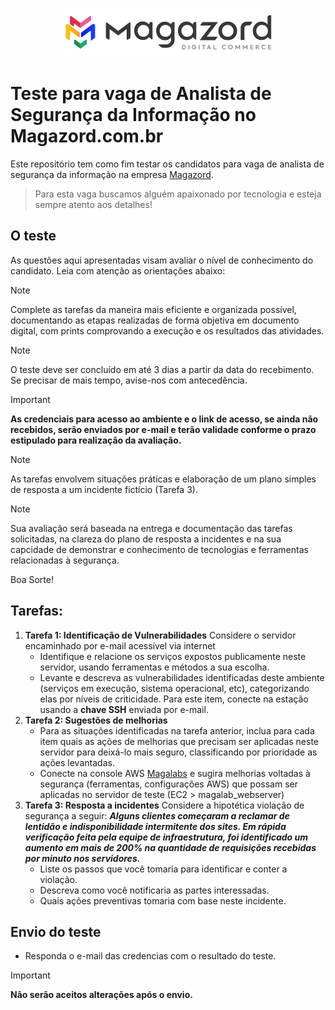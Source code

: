 <div align='center'>
 
![Magazord](LogoMagazord.png)
 
 </div>

# Teste para vaga de Analista de Segurança da Informação no Magazord.com.br
Este repositório tem como fim testar os candidatos para vaga de analista de segurança da informação na empresa [Magazord](https://magazord.com.br).
> Para esta vaga buscamos alguém apaixonado por tecnologia e esteja sempre atento aos detalhes!


## O teste

As questões aqui apresentadas visam avaliar o nível de conhecimento do candidato. Leia com atenção as orientações abaixo:

> [!NOTE]
> Complete as tarefas da maneira mais eficiente e organizada possível, documentando as etapas realizadas de forma objetiva em documento digital, com prints comprovando a execução e os resultados das atividades.

> [!NOTE]
> O teste deve ser concluído em até 3 dias a partir da data do recebimento. Se precisar de mais tempo, avise-nos com antecedência.

 > [!IMPORTANT]
 > **As credenciais para acesso ao ambiente e o link de acesso, se ainda não recebidos, serão enviados por e-mail e terão validade conforme o prazo estipulado para realização da avaliação.**

> [!NOTE]
> As tarefas envolvem situações práticas e elaboração de um plano simples de resposta a um incidente fictício (Tarefa 3).

> [!NOTE]
> Sua avaliação será baseada na entrega e documentação das tarefas solicitadas, na clareza do plano de resposta a incidentes e na sua capcidade de demonstrar e conhecimento de tecnologias e ferramentas relacionadas à segurança.

Boa Sorte!

## Tarefas:

  1. **Tarefa 1: Identificação de Vulnerabilidades**
     Considere o servidor encaminhado por e-mail acessível via internet
     - Identifique e relacione os serviços expostos publicamente neste servidor, usando ferramentas e métodos a sua escolha.
     - Levante e descreva as vulnerabilidades identificadas deste ambiente (serviços em execução, sistema operacional, etc), categorizando elas por níveis de criticidade.
       Para este item, conecte na estação usando a **chave SSH** enviada por e-mail.
  2. **Tarefa 2: Sugestões de melhorias**
     - Para as situações identificadas na tarefa anterior, inclua para cada item quais as ações de melhorias que precisam ser aplicadas neste servidor para deixá-lo mais seguro, classificando por prioridade as ações levantadas.
     - Conecte na console AWS [Magalabs](http://magalabs.signin.aws.amazon.com/console) e sugira melhorias voltadas à segurança (ferramentas, configurações AWS) que possam ser aplicadas no servidor de teste (EC2 > magalab_webserver)
  3. **Tarefa 3: Resposta a incidentes**
     Considere a hipotética violação de segurança a seguir:
     **_Alguns clientes começaram a reclamar de lentidão e indisponibilidade intermitente dos sites.
     Em rápida verificação feita pela equipe de infraestrutura, foi identificado um aumento em mais de 200% na quantidade de requisições recebidas por minuto nos servidores._**
     - Liste os passos que você tomaria para identificar e conter a violação.
     - Descreva como você notificaria as partes interessadas.
     - Quais ações preventivas tomaria com base neste incidente.
  
## Envio do teste

* Responda o e-mail das credencias com o resultado do teste.

 > [!IMPORTANT]
 > **Não serão aceitos alterações após o envio.**
